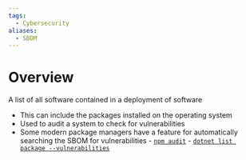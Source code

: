 ```yaml
---
tags:
  - Cybersecurity
aliases:
  - SBOM
---
```

# Overview
A list of all software contained in a deployment of software
- This can include the packages installed on the operating system
- Used to audit a system to check for vulnerabilities
- Some modern package managers have a feature for automatically searching the SBOM for vulnerabilities
		- [`npm audit`](https://docs.npmjs.com/cli/v9/commands/npm-audit)
		- [`dotnet list package --vulnerabilities`](https://learn.microsoft.com/en-us/nuget/concepts/auditing-packages)